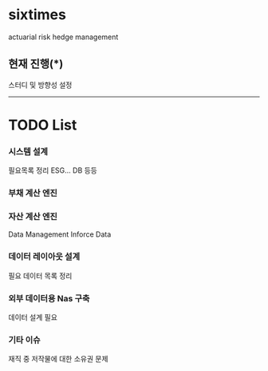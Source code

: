 # sixtimes
actuarial risk hedge management

## 현재 진행(*)
스터디 및 방향성 설정

---

# TODO List

### 시스템 설계
필요목록 정리
ESG... DB 등등

### 부채 계산 엔진
### 자산 계산 엔진
Data Management
Inforce Data

### 데이터 레이아웃 설계
필요 데이터 목록 정리

### 외부 데이터용 Nas 구축
데이터 설계 필요

### 기타 이슈
재직 중 저작물에 대한 소유권 문제
